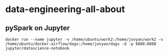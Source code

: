 # data-engineering-all-about

## pySpark on Jupyter
``` 
docker run --name jupyter -v /home/ubuntu/work2:/home/jovyan/work2 -v /home/ubuntu/docker-airflow/dags:/home/jovyan/dags -d -p 8888:8888 jupyter/datascience-notebook
```
